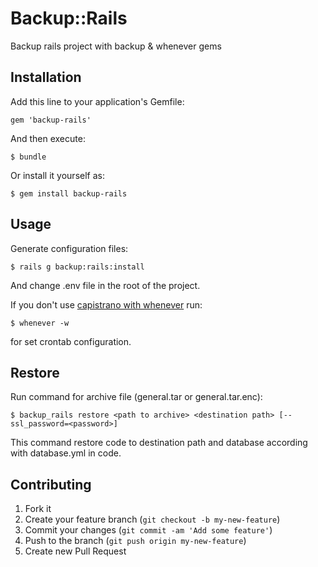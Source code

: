 # Backup::Rails

Backup rails project with backup & whenever gems

## Installation

Add this line to your application's Gemfile:

    gem 'backup-rails'

And then execute:

    $ bundle

Or install it yourself as:

    $ gem install backup-rails

## Usage

Generate configuration files:

    $ rails g backup:rails:install
    
And change .env file in the root of the project.

If you don't use [capistrano with whenever](https://github.com/javan/whenever#capistrano-v3-integration) run:

    $ whenever -w
    
for set crontab configuration.

## Restore

Run command for archive file (general.tar or general.tar.enc):

    $ backup_rails restore <path to archive> <destination path> [--ssl_password=<password>]
    
This command restore code to destination path and database according with database.yml in code.

## Contributing

1. Fork it
2. Create your feature branch (`git checkout -b my-new-feature`)
3. Commit your changes (`git commit -am 'Add some feature'`)
4. Push to the branch (`git push origin my-new-feature`)
5. Create new Pull Request
